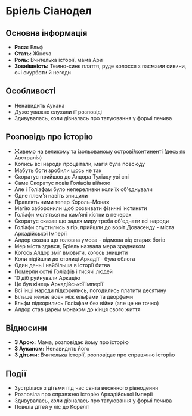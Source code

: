 # Бріель Сіанодел

## Основна інформація
- **Раса:** Ельф
- **Стать:** Жіноча
- **Роль:** Вчителька історії, мама Ари
- **Зовнішність:** Темно-синє плаття, руде волосся з пасмами сивини, очі скурботи й негоди

## Особливості
- Ненавидить Аукана
- Дуже уважно слухали її розповіді
- Здивувалась, коли дізналась про татуювання у формі печива

## Розповідь про історію
- Живемо на великому та ізольованому острові/континенті (десь як Австралія)
- Колись всі народи процвітали, магія була повсюду
- Мабуть боги зробили щось не так
- Скоратус прийшов до Алдора Туліаху уві сні
- Саме Скоратус повів Голіафів війною
- Але і Голіафам було непереливки коли їх об'єднували
- Одне плем'я навіть знищили
- Правлять ними тепер Король-Монах
- Магію заборонили щоб розвивати фізичні інстинкти
- Голіафи моляться на кам'яні кістки в печерах
- Скоратус сказав що задля миру треба об'єднати всі народи
- Голіафи спустились з гір, прийшли до воріт Довасенду - міста Аркадійської Імперії
- Алдор сказав що головна умова - відмова від старих богів
- Мер міста здався, Бріель назвала мера зрадником
- Когось Алдор зміг вмовити, когось знищити
- Коли підійшли до столиці Аркадії - була облога
- Один день і найбільша в історії битва
- Померли сотні Голіафів і тисячі людей
- 10 діб руйнували Аркадію
- Це був кінець Аркадійської Імперії
- Всі інші народи підкорились, погодились платити десятину
- Більше немає воєн між ельфами та дворфами
- Ельфи підкорились Голіафам без війни (але це не точно)
- Алдор став царем монахом до кінця свого життя

## Відносини
- **З Арою:** Мама, розповідає йому про історію
- **З Ауканом:** Ненавидить його
- **З дітьми:** Вчителька історії, розповідає про справжню історію

## Події
- Зустрілася з дітьми під час свята весняного рівнодення
- Розповіла про справжню історію Аркадійської Імперії
- Здивувалась, коли дізналась про татуювання у формі печива
- Повела дітей у ліс до Корелії
